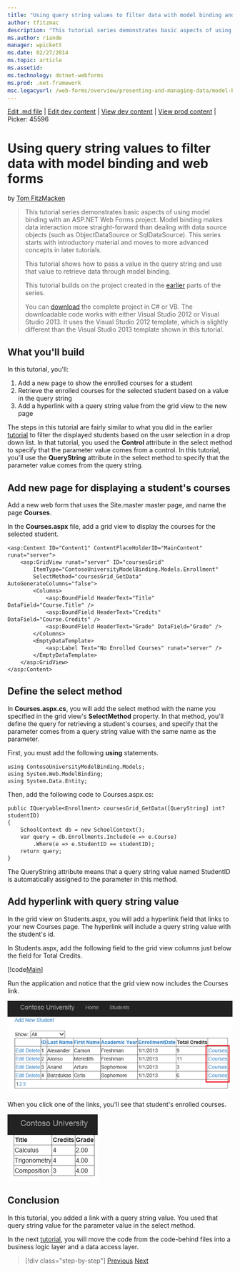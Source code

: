 ```yaml
---
title: "Using query string values to filter data with model binding and web forms | Microsoft Docs"
author: tfitzmac
description: "This tutorial series demonstrates basic aspects of using model binding with an ASP.NET Web Forms project. Model binding makes data interaction more straight-..."
ms.author: riande
manager: wpickett
ms.date: 02/27/2014
ms.topic: article
ms.assetid: 
ms.technology: dotnet-webforms
ms.prod: .net-framework
msc.legacyurl: /web-forms/overview/presenting-and-managing-data/model-binding/using-query-string-values-to-retrieve-data
---
```

[Edit .md file](C:\Projects\msc\dev\Msc.Www\Web.ASP\App_Data\github\web-forms\overview\presenting-and-managing-data\model-binding\using-query-string-values-to-retrieve-data.md) | [Edit dev content](http://www.aspdev.net/umbraco#/content/content/edit/45589) | [View dev content](http://docs.aspdev.net/tutorials/web-forms/overview/presenting-and-managing-data/model-binding/using-query-string-values-to-retrieve-data.html) | [View prod content](http://www.asp.net/web-forms/overview/presenting-and-managing-data/model-binding/using-query-string-values-to-retrieve-data) | Picker: 45596

Using query string values to filter data with model binding and web forms
====================
by [Tom FitzMacken](https://github.com/tfitzmac)

> This tutorial series demonstrates basic aspects of using model binding with an ASP.NET Web Forms project. Model binding makes data interaction more straight-forward than dealing with data source objects (such as ObjectDataSource or SqlDataSource). This series starts with introductory material and moves to more advanced concepts in later tutorials.
> 
> This tutorial shows how to pass a value in the query string and use that value to retrieve data through model binding.
> 
> This tutorial builds on the project created in the [earlier](retrieving-data.md) parts of the series.
> 
> You can [download](https://go.microsoft.com/fwlink/?LinkId=286116) the complete project in C# or VB. The downloadable code works with either Visual Studio 2012 or Visual Studio 2013. It uses the Visual Studio 2012 template, which is slightly different than the Visual Studio 2013 template shown in this tutorial.


## What you'll build

In this tutorial, you'll:

1. Add a new page to show the enrolled courses for a student
2. Retrieve the enrolled courses for the selected student based on a value in the query string
3. Add a hyperlink with a query string value from the grid view to the new page

The steps in this tutorial are fairly similar to what you did in the earlier [tutorial](sorting-paging-and-filtering-data.md) to filter the displayed students based on the user selection in a drop down list. In that tutorial, you used the **Control** attribute in the select method to specify that the parameter value comes from a control. In this tutorial, you'll use the **QueryString** attribute in the select method to specify that the parameter value comes from the query string.

## Add new page for displaying a student's courses

Add a new web form that uses the Site.master master page, and name the page **Courses**.

In the **Courses.aspx** file, add a grid view to display the courses for the selected student.

    <asp:Content ID="Content1" ContentPlaceHolderID="MainContent" runat="server">
        <asp:GridView runat="server" ID="coursesGrid"
            ItemType="ContosoUniversityModelBinding.Models.Enrollment"
            SelectMethod="coursesGrid_GetData" AutoGenerateColumns="false">
            <Columns>
                <asp:BoundField HeaderText="Title" DataField="Course.Title" />
                <asp:BoundField HeaderText="Credits" DataField="Course.Credits" />
                <asp:BoundField HeaderText="Grade" DataField="Grade" />
            </Columns>
            <EmptyDataTemplate>
                <asp:Label Text="No Enrolled Courses" runat="server" />
            </EmptyDataTemplate>
        </asp:GridView>
    </asp:Content>

## Define the select method

In **Courses.aspx.cs**, you will add the select method with the name you specified in the grid view's **SelectMethod** property. In that method, you'll define the query for retrieving a student's courses, and specify that the parameter comes from a query string value with the same name as the parameter.

First, you must add the following **using** statements.

    using ContosoUniversityModelBinding.Models;
    using System.Web.ModelBinding;
    using System.Data.Entity;

Then, add the following code to Courses.aspx.cs:

    public IQueryable<Enrollment> coursesGrid_GetData([QueryString] int? studentID)
    {
        SchoolContext db = new SchoolContext();
        var query = db.Enrollments.Include(e => e.Course)
            .Where(e => e.StudentID == studentID);
        return query;
    }

The QueryString attribute means that a query string value named StudentID is automatically assigned to the parameter in this method.

## Add hyperlink with query string value

In the grid view on Students.aspx, you will add a hyperlink field that links to your new Courses page. The hyperlink will include a query string value with the student's id.

In Students.aspx, add the following field to the grid view columns just below the field for Total Credits.

[!code[Main](using-query-string-values-to-retrieve-data/samples/sample1.xml?highlight=7-8)]

Run the application and notice that the grid view now includes the Courses link.

![Add hyperlink](using-query-string-values-to-retrieve-data/_static/image1.png)

When you click one of the links, you'll see that student's enrolled courses.

![show courses](using-query-string-values-to-retrieve-data/_static/image2.png)

## Conclusion

In this tutorial, you added a link with a query string value. You used that query string value for the parameter value in the select method.

In the next [tutorial](adding-business-logic-layer.md), you will move the code from the code-behind files into a business logic layer and a data access layer.

>[!div class="step-by-step"] [Previous](integrating-jquery-ui.md) [Next](adding-business-logic-layer.md)